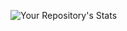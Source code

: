 ![Your Repository's Stats](https://github-readme-stats.vercel.app/api?username=Spaceball55&show_icons=true)
